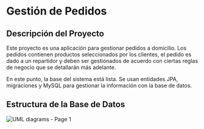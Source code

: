 # Gestión de Pedidos

## Descripción del Proyecto

Este proyecto es una aplicación para gestionar pedidos a domicilio. Los pedidos contienen productos seleccionados por los clientes, el pedido es dado a un repartidor y deben ser gestionados de acuerdo con ciertas reglas de negocio que se detallarán más adelante.

En este punto, la base del sistema está lista. Se usan entidades JPA, migraciones y MySQL para gestionar la información con la base de datos.

## Estructura de la Base de Datos

![UML diagrams - Page 1](https://github.com/user-attachments/assets/0ae47c86-555d-44c4-b537-c1817933266f)
